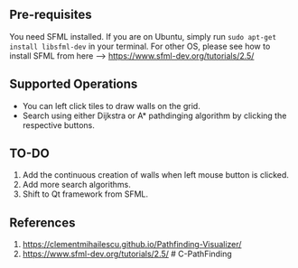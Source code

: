 ## Pre-requisites

You need SFML installed. If you are on Ubuntu, simply run `sudo apt-get install libsfml-dev` in your terminal. For other OS, please see how to install SFML from here --> https://www.sfml-dev.org/tutorials/2.5/


## Supported Operations
- You can left click tiles to draw walls on the grid.
- Search using either Dijkstra or A* pathdinging algorithm by clicking the respective buttons.

## TO-DO
1. Add the continuous creation of walls when left mouse button is clicked.
2. Add more search algorithms.
3. Shift to Qt framework from SFML.

## References
1. https://clementmihailescu.github.io/Pathfinding-Visualizer/
2. https://www.sfml-dev.org/tutorials/2.5/
#   C - P a t h F i n d i n g 
 
 
